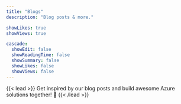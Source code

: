 ```yaml
---
title: "Blogs"
description: "Blog posts & more."

showLikes: true
showViews: true

cascade:
  showEdit: false
  showReadingTime: false
  showSummary: false
  showLikes: false
  showViews: false
---
```


{{< lead >}}
Get inspired by our blog posts and build awesome Azure solutions together!  :tada:
{{< /lead >}}